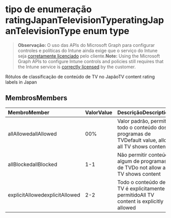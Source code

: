 # <a name="ratingjapantelevisiontype-enum-type"></a><span data-ttu-id="0e840-101">tipo de enumeração ratingJapanTelevisionType</span><span class="sxs-lookup"><span data-stu-id="0e840-101">ratingJapanTelevisionType enum type</span></span>

> <span data-ttu-id="0e840-102">**Observação:** O uso das APIs do Microsoft Graph para configurar controles e políticas do Intune ainda exige que o serviço do Intune seja [corretamente licenciado](https://go.microsoft.com/fwlink/?linkid=839381) pelo cliente.</span><span class="sxs-lookup"><span data-stu-id="0e840-102">**Note:** Using the Microsoft Graph APIs to configure Intune controls and policies still requires that the Intune service is [correctly licensed](https://go.microsoft.com/fwlink/?linkid=839381) by the customer.</span></span>

<span data-ttu-id="0e840-103">Rótulos de classificação de conteúdo de TV no Japão</span><span class="sxs-lookup"><span data-stu-id="0e840-103">TV content rating labels in Japan</span></span>
## <a name="members"></a><span data-ttu-id="0e840-104">Membros</span><span class="sxs-lookup"><span data-stu-id="0e840-104">Members</span></span>
|<span data-ttu-id="0e840-105">Membro</span><span class="sxs-lookup"><span data-stu-id="0e840-105">Member</span></span>|<span data-ttu-id="0e840-106">Valor</span><span class="sxs-lookup"><span data-stu-id="0e840-106">Value</span></span>|<span data-ttu-id="0e840-107">Descrição</span><span class="sxs-lookup"><span data-stu-id="0e840-107">Description</span></span>|
|:---|:---|:---|
|<span data-ttu-id="0e840-108">allAllowed</span><span class="sxs-lookup"><span data-stu-id="0e840-108">allAllowed</span></span>|<span data-ttu-id="0e840-109">0</span><span class="sxs-lookup"><span data-stu-id="0e840-109">0%</span></span>|<span data-ttu-id="0e840-110">Valor padrão, permitir todo o conteúdo dos programas de TV</span><span class="sxs-lookup"><span data-stu-id="0e840-110">Default value, allow all TV shows content</span></span>|
|<span data-ttu-id="0e840-111">allBlocked</span><span class="sxs-lookup"><span data-stu-id="0e840-111">allBlocked</span></span>|<span data-ttu-id="0e840-112">1</span><span class="sxs-lookup"><span data-stu-id="0e840-112">-1</span></span>|<span data-ttu-id="0e840-113">Não permitir conteúdo algum de programas de TV</span><span class="sxs-lookup"><span data-stu-id="0e840-113">Do not allow any TV shows content</span></span>|
|<span data-ttu-id="0e840-114">explicitAllowed</span><span class="sxs-lookup"><span data-stu-id="0e840-114">explicitAllowed</span></span>|<span data-ttu-id="0e840-115">2</span><span class="sxs-lookup"><span data-stu-id="0e840-115">-2</span></span>|<span data-ttu-id="0e840-116">Todo o conteúdo de TV é explicitamente permitido</span><span class="sxs-lookup"><span data-stu-id="0e840-116">All TV content is explicitly allowed</span></span>|








